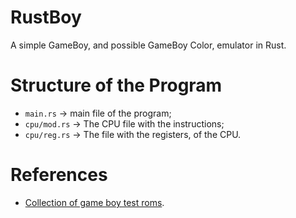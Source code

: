 # RustBoy

A simple GameBoy, and possible GameBoy Color, emulator in Rust.


# Structure of the Program

- ```main.rs``` -> main file of the program;
- ```cpu/mod.rs``` -> The CPU file with the instructions;
- ```cpu/reg.rs``` -> The file with the registers, of the CPU.


# References

 - [Collection of game boy test roms](https://github.com/retrio/gb-test-roms).
